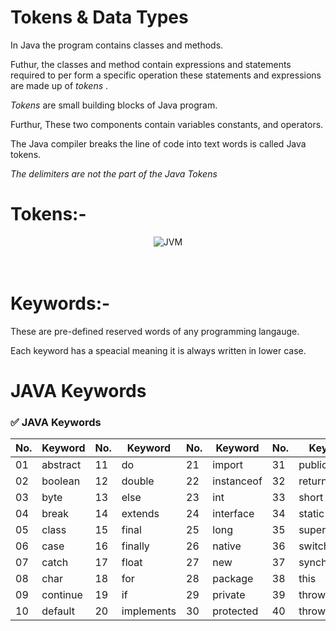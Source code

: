 # Tokens & Data Types

In Java the program contains classes and methods.

Futhur, the classes and method contain expressions and statements required to per form a specific operation these statements and expressions are made up of *tokens* .

*Tokens* are small building blocks of Java program.

Furthur, These two components contain variables constants, and operators.

The Java compiler breaks the line of code into text words is called Java tokens.

*The delimiters are not the part of the Java Tokens*

# Tokens:-
<div align="center" width=700 height=200>
<img src="https://github.com/user-attachments/assets/77230a9c-a012-4be8-8170-441e1c4d651e" class="execution" alt="JVM">
</div><br/>


<br/>

# Keywords:-
These are pre-defined reserved words of any programming langauge. 

Each keyword has a speacial meaning it is always written in lower case. 

# JAVA Keywords

### ✅ JAVA Keywords

| No. | Keyword     | No. | Keyword     | No. | Keyword     | No. | Keyword     | No. | Keyword     |
|-----|-------------|-----|-------------|-----|-------------|-----|-------------|-----|-------------|
| 01  | abstract    | 11  | do          | 21  | import      | 31  | public      | 41  | transient   |
| 02  | boolean     | 12  | double      | 22  | instanceof  | 32  | return      | 42  | try         |
| 03  | byte        | 13  | else        | 23  | int         | 33  | short       | 43  | void        |
| 04  | break       | 14  | extends     | 24  | interface   | 34  | static      | 44  | volatile    |
| 05  | class       | 15  | final       | 25  | long        | 35  | super       | 45  | while       |
| 06  | case        | 16  | finally     | 26  | native      | 36  | switch      | 46  | assert      |
| 07  | catch       | 17  | float       | 27  | new         | 37  | synchronized| 47  | const       |
| 08  | char        | 18  | for         | 28  | package     | 38  | this        | 48  | enum        |
| 09  | continue    | 19  | if          | 29  | private     | 39  | throw       | 49  | goto        |
| 10  | default     | 20  | implements  | 30  | protected   | 40  | throws      | 50  | strictfp    |
